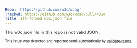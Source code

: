 ```yaml
---
Repo: 'https://github.com/w3c/wcag'
Tracked: https://github.com/w3c/wcag/pull/4314
Title: Ill-formed w3c.json file
---
```


The w3c.json file in this repo is not valid JSON.

<sub>This issue was detected and reported semi-automatically by [validate-repos](https://github.com/w3c/validate-repos/).</sub>
